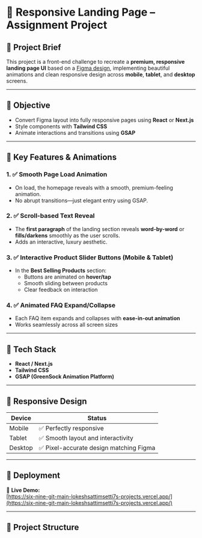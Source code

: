 # 🎨 Responsive Landing Page – Assignment Project

## 🧾 Project Brief

This project is a front-end challenge to recreate a **premium, responsive landing page UI** based on a [Figma design](https://www.figma.com/design/fZv8D5oLfoazZTnWXTr9Cp/Assignment?node-id=0-1&t=MXlqvxPFZQSzgXJa-1), implementing beautiful animations and clean responsive design across **mobile**, **tablet**, and **desktop** screens.

---

## 📌 Objective

- Convert Figma layout into fully responsive pages using **React** or **Next.js**
- Style components with **Tailwind CSS**
- Animate interactions and transitions using **GSAP**

---

## 💫 Key Features & Animations

### 1. ✅ Smooth Page Load Animation
- On load, the homepage reveals with a smooth, premium-feeling animation.
- No abrupt transitions—just elegant entry using GSAP.

### 2. ✅ Scroll-based Text Reveal
- The **first paragraph** of the landing section reveals **word-by-word** or **fills/darkens** smoothly as the user scrolls.
- Adds an interactive, luxury aesthetic.

### 3. ✅ Interactive Product Slider Buttons (Mobile & Tablet)
- In the **Best Selling Products** section:
  - Buttons are animated on **hover/tap**
  - Smooth sliding between products
  - Clear feedback on interaction

### 4. ✅ Animated FAQ Expand/Collapse
- Each FAQ item expands and collapses with **ease-in-out animation**
- Works seamlessly across all screen sizes

---

## 🧱 Tech Stack

- **React / Next.js**
- **Tailwind CSS**
- **GSAP (GreenSock Animation Platform)**

---

## 📱 Responsive Design

| Device | Status      |
|--------|-------------|
| Mobile | ✅ Perfectly responsive |
| Tablet | ✅ Smooth layout and interactivity |
| Desktop | ✅ Pixel-accurate design matching Figma |

---

## 🚀 Deployment

🔗 **Live Demo:**  
[https://six-nine-git-main-lokeshsattimsetti7s-projects.vercel.app/](https://six-nine-git-main-lokeshsattimsetti7s-projects.vercel.app/)

---

## 📂 Project Structure

